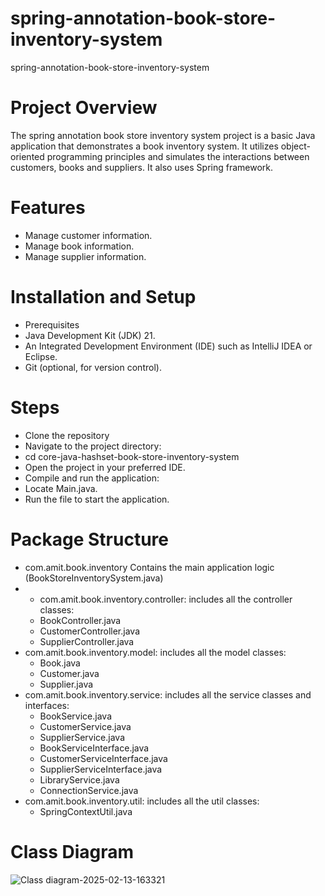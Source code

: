 # spring-annotation-book-store-inventory-system
spring-annotation-book-store-inventory-system

# Project Overview  
The spring annotation book store inventory system project is a basic Java application that demonstrates a book inventory system. It utilizes object-oriented programming principles and simulates the interactions between customers, books and suppliers. It also uses Spring framework.

# Features   
* Manage customer information.
* Manage book information.
* Manage supplier information.

# Installation and Setup  
* Prerequisites
* Java Development Kit (JDK) 21.
* An Integrated Development Environment (IDE) such as IntelliJ IDEA or Eclipse.
* Git (optional, for version control).

# Steps
* Clone the repository
* Navigate to the project directory:
* cd core-java-hashset-book-store-inventory-system
* Open the project in your preferred IDE.
* Compile and run the application:
* Locate Main.java.
* Run the file to start the application.

# Package Structure
* com.amit.book.inventory Contains the main application logic (BookStoreInventorySystem.java)
* * com.amit.book.inventory.controller: includes all the controller classes:
  * BookController.java
  * CustomerController.java
  * SupplierController.java
* com.amit.book.inventory.model: includes all the model classes:
  * Book.java
  * Customer.java
  * Supplier.java
* com.amit.book.inventory.service: includes all the service classes and interfaces:
   * BookService.java
   * CustomerService.java
   * SupplierService.java
   * BookServiceInterface.java
   * CustomerServiceInterface.java
   * SupplierServiceInterface.java
   * LibraryService.java
   * ConnectionService.java
* com.amit.book.inventory.util: includes all the util classes:
   * SpringContextUtil.java
     
 # Class Diagram

![Class diagram-2025-02-13-163321](https://github.com/user-attachments/assets/33c5be30-3170-421d-a94b-a8aec27c0420)





